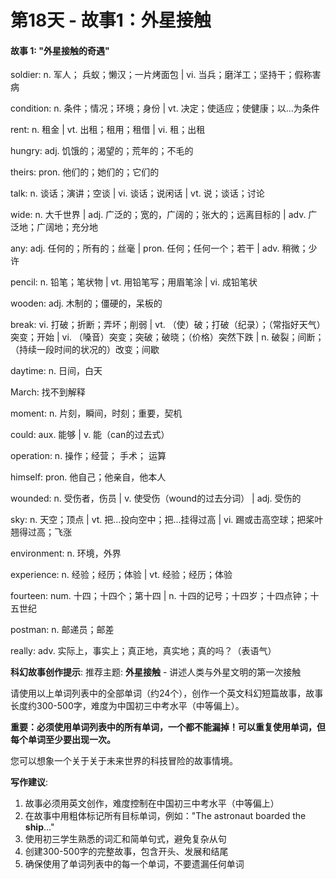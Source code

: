 # 第18天 - 故事1：外星接触

#### 故事 1: "外星接触的奇遇"

soldier: n. 军人； 兵蚁；懒汉；一片烤面包 | vi. 当兵；磨洋工；坚持干；假称害病

condition: n. 条件；情况；环境；身份 | vt. 决定；使适应；使健康；以…为条件

rent: n. 租金 | vt. 出租；租用；租借 | vi. 租；出租

hungry: adj. 饥饿的；渴望的；荒年的；不毛的

theirs: pron. 他们的；她们的；它们的

talk: n. 谈话；演讲；空谈 | vi. 谈话；说闲话 | vt. 说；谈话；讨论

wide: n. 大千世界 | adj. 广泛的；宽的，广阔的；张大的；远离目标的 | adv. 广泛地；广阔地；充分地

any: adj. 任何的；所有的；丝毫 | pron. 任何；任何一个；若干 | adv. 稍微；少许

pencil: n. 铅笔；笔状物 | vt. 用铅笔写；用眉笔涂 | vi. 成铅笔状

wooden: adj. 木制的；僵硬的，呆板的

break: vi. 打破；折断；弄坏；削弱 | vt. （使）破；打破（纪录）；（常指好天气）突变；开始 | vi. （嗓音）突变；突破；破晓；（价格）突然下跌 | n. 破裂；间断；（持续一段时间的状况的）改变；间歇

daytime: n. 日间，白天

March: 找不到解释

moment: n. 片刻，瞬间，时刻；重要，契机

could: aux. 能够 | v. 能（can的过去式）

operation: n. 操作；经营； 手术； 运算

himself: pron. 他自己；他亲自，他本人

wounded: n. 受伤者，伤员 | v. 使受伤（wound的过去分词） | adj. 受伤的

sky: n. 天空；顶点 | vt. 把…投向空中；把…挂得过高 | vi. 踢或击高空球；把桨叶翘得过高；飞涨

environment: n. 环境，外界

experience: n. 经验；经历；体验 | vt. 经验；经历；体验

fourteen: num. 十四；十四个；第十四 | n. 十四的记号；十四岁；十四点钟；十五世纪

postman: n. 邮递员；邮差

really: adv. 实际上，事实上；真正地，真实地；真的吗？（表语气）

**科幻故事创作提示**:
推荐主题: **外星接触** - 讲述人类与外星文明的第一次接触

请使用以上单词列表中的全部单词（约24个），创作一个英文科幻短篇故事，故事长度约300-500字，难度为中国初三中考水平（中等偏上）。

**重要：必须使用单词列表中的所有单词，一个都不能漏掉！可以重复使用单词，但每个单词至少要出现一次。**

您可以想象一个关于关于未来世界的科技冒险的故事情境。

**写作建议**: 
1. 故事必须用英文创作，难度控制在中国初三中考水平（中等偏上）
2. 在故事中用粗体标记所有目标单词，例如："The astronaut boarded the **ship**..."
3. 使用初三学生熟悉的词汇和简单句式，避免复杂从句
4. 创建300-500字的完整故事，包含开头、发展和结尾
5. 确保使用了单词列表中的每一个单词，不要遗漏任何单词
